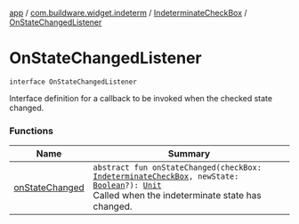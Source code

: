 [app](../../../index.md) / [com.buildware.widget.indeterm](../../index.md) / [IndeterminateCheckBox](../index.md) / [OnStateChangedListener](.)

# OnStateChangedListener

`interface OnStateChangedListener`

Interface definition for a callback to be invoked when the checked state changed.

### Functions

| Name | Summary |
|---|---|
| [onStateChanged](on-state-changed.md) | `abstract fun onStateChanged(checkBox: `[`IndeterminateCheckBox`](../index.md)`, newState: `[`Boolean`](https://kotlinlang.org/api/latest/jvm/stdlib/kotlin/-boolean/index.html)`?): `[`Unit`](https://kotlinlang.org/api/latest/jvm/stdlib/kotlin/-unit/index.html)<br>Called when the indeterminate state has changed. |
